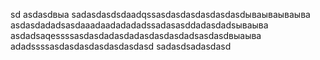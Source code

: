 sd
asdasdвыа
sadasdasdsdaadqssasdasdasdasdasdasdываываываыва
asdasdadadsasdaaadaadadadadssadasasddadasdadsываыва
asdadsaqessssasdasdadasdadasdasdasdadsasdasdвыаыва
adadssssasdasdasdasdasdasdasd
sadasdsadasdasd
